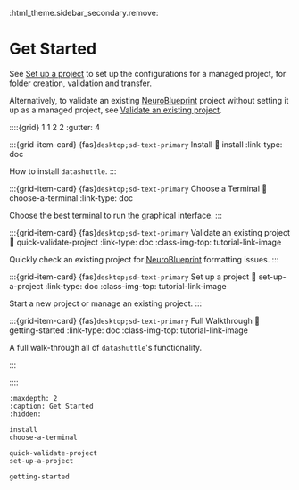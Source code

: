 :html_theme.sidebar_secondary.remove:

# Get Started

See [Set up a project](set-up-a-project) to set up the configurations for a managed project,
for folder creation, validation and transfer.

Alternatively, to validate an existing [NeuroBlueprint](https://neuroblueprint.neuroinformatics.dev/latest/index.html)
project without setting it up as a managed project, see [Validate an existing project](quick-validate-projects).


::::{grid} 1 1 2 2
:gutter: 4

:::{grid-item-card} {fas}`desktop;sd-text-primary` Install
:link: install
:link-type: doc

How to install ``datashuttle``.
:::

:::{grid-item-card} {fas}`desktop;sd-text-primary` Choose a Terminal
:link: choose-a-terminal
:link-type: doc

Choose the best terminal to run the graphical interface.
:::

:::{grid-item-card} {fas}`desktop;sd-text-primary` Validate an existing project
:link: quick-validate-project
:link-type: doc
:class-img-top: tutorial-link-image

Quickly check an existing project for
[NeuroBlueprint](https://neuroblueprint.neuroinformatics.dev/latest/index.html)
formatting issues.
:::


:::{grid-item-card} {fas}`desktop;sd-text-primary` Set up a project
:link: set-up-a-project
:link-type: doc
:class-img-top: tutorial-link-image

Start a new project or manage an existing project.
:::

:::{grid-item-card} {fas}`desktop;sd-text-primary` Full Walkthrough
:link: getting-started
:link-type: doc
:class-img-top: tutorial-link-image

A full walk-through all of ``datashuttle``'s functionality.

:::

::::

```{toctree}
:maxdepth: 2
:caption: Get Started
:hidden:

install
choose-a-terminal

quick-validate-project
set-up-a-project

getting-started
```
